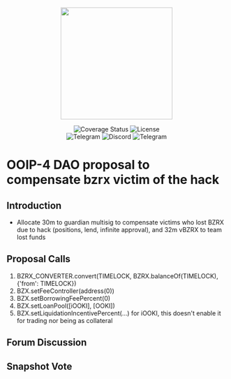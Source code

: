 <br/>
<p align="center"><img src="https://bzx.network/images/logo.svg" width="256" /></p>

<div align="center">

  <a href='' style="text-decoration:none;">
    <img src='https://img.shields.io/coveralls/github/bZxNetwork/contractsV2' alt='Coverage Status' />
  </a>
  <a href='https://github.com/bZxNetwork/contractsV2/blob/master/LICENSE' style="text-decoration:none;">
    <img src='https://img.shields.io/github/license/bZxNetwork/contractsV2' alt='License' />
  </a>
  <br/>
  <a href='https://t.me/b0xNet' style="text-decoration:none;">
    <img src='https://img.shields.io/badge/chat-on%20telegram-9cf.svg?longCache=true' alt='Telegram' />
  </a>
  <a href='https://bzx.network/discord' style="text-decoration:none;">
    <img src='https://img.shields.io/discord/450115178516971531?label=Discord' alt='Discord' />
  </a>
  <a href='https://t.me/b0xNet' style="text-decoration:none;">
    <img src='https://img.shields.io/twitter/follow/bzxHQ?style=social' alt='Telegram' />
  </a>
  
</div>

# OOIP-4 DAO proposal to compensate bzrx victim of the hack

## Introduction

- Allocate 30m to guardian multisig to compensate victims who lost BZRX due to hack (positions, lend, infinite approval), and 32m vBZRX to team lost funds

## Proposal Calls

1. BZRX_CONVERTER.convert(TIMELOCK, BZRX.balanceOf(TIMELOCK), {'from': TIMELOCK})
2. BZX.setFeeController(address(0))
3. BZX.setBorrowingFeePercent(0)
4. BZX.setLoanPool([iOOKI], [OOKI])
5. BZX.setLiquidationIncentivePercent(...) for iOOKI, this doesn't enable it for trading nor being as collateral



## Forum Discussion



## Snapshot Vote




